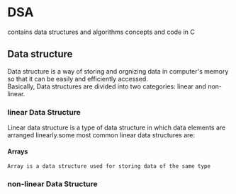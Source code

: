 # DSA
contains data structures and algorithms concepts and code in C
## Data structure
  Data structure is a way of storing and orgnizing data in computer's memory so that it can be easily and efficiently accessed.<br>
  Basically, Data structures are divided into two categories: linear and non-linear.<br>
  ### linear Data Structure
  Linear data structure is a type of data structure in which data elements are arranged linearly.some most common linear data structures are: <br>
  #### Arrays
    Array is a data structure used for storing data of the same type

  ### non-linear Data Structure

